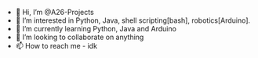- 👋 Hi, I’m @A26-Projects
- 👀 I’m interested in Python, Java, shell scripting[bash], robotics[Arduino]. 
- 🌱 I’m currently learning Python, Java and Arduino
- 💞️ I’m looking to collaborate on anything
- 📫 How to reach me - idk

<!---
A26-Projects/A26-Projects is a ✨ special ✨ repository because its `README.md` (this file) appears on your GitHub profile.
You can click the Preview link to take a look at your changes.
--->

